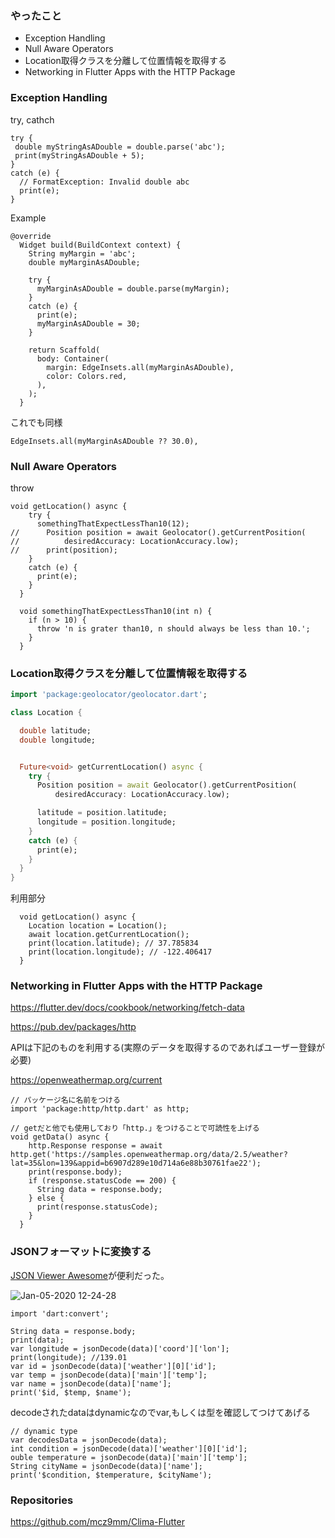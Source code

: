 ### やったこと

- Exception Handling
- Null Aware Operators
- Location取得クラスを分離して位置情報を取得する
- Networking in Flutter Apps with the HTTP Package


### Exception Handling

try, cathch

```
try {
 double myStringAsADouble = double.parse('abc');
 print(myStringAsADouble + 5);
}
catch (e) {
  // FormatException: Invalid double abc
  print(e);
}
```

Example
```
@override
  Widget build(BuildContext context) {
    String myMargin = 'abc';
    double myMarginAsADouble;

    try {
      myMarginAsADouble = double.parse(myMargin);
    }
    catch (e) {
      print(e);
      myMarginAsADouble = 30;
    }

    return Scaffold(
      body: Container(
        margin: EdgeInsets.all(myMarginAsADouble),
        color: Colors.red,
      ),
    );
  }
```

これでも同様
```
EdgeInsets.all(myMarginAsADouble ?? 30.0),
```


### Null Aware Operators

throw

```
void getLocation() async {
    try {
      somethingThatExpectLessThan10(12);
//      Position position = await Geolocator().getCurrentPosition(
//          desiredAccuracy: LocationAccuracy.low);
//      print(position);
    }
    catch (e) {
      print(e);
    }
  }

  void somethingThatExpectLessThan10(int n) {
    if (n > 10) {
      throw 'n is grater than10, n should always be less than 10.';
    }
  }
```

### Location取得クラスを分離して位置情報を取得する


``` Location.dart
import 'package:geolocator/geolocator.dart';

class Location {

  double latitude;
  double longitude;


  Future<void> getCurrentLocation() async {
    try {
      Position position = await Geolocator().getCurrentPosition(
          desiredAccuracy: LocationAccuracy.low);

      latitude = position.latitude;
      longitude = position.longitude;
    }
    catch (e) {
      print(e);
    }
  }
}
```

利用部分
```
  void getLocation() async {
    Location location = Location();
    await location.getCurrentLocation();
    print(location.latitude); // 37.785834
    print(location.longitude); // -122.406417
  }
```

### Networking in Flutter Apps with the HTTP Package
https://flutter.dev/docs/cookbook/networking/fetch-data

https://pub.dev/packages/http

APIは下記のものを利用する(実際のデータを取得するのであればユーザー登録が必要)

https://openweathermap.org/current
```
// パッケージ名に名前をつける
import 'package:http/http.dart' as http;

// getだと他でも使用しており「http.」をつけることで可読性を上げる
void getData() async {
    http.Response response = await http.get('https://samples.openweathermap.org/data/2.5/weather?lat=35&lon=139&appid=b6907d289e10d714a6e88b30761fae22');
    print(response.body);
    if (response.statusCode == 200) {
      String data = response.body;
    } else {
      print(response.statusCode);
    }
  }
```

### JSONフォーマットに変換する

[JSON Viewer Awesome](https://chrome.google.com/webstore/detail/json-viewer-awesome/iemadiahhbebdklepanmkjenfdebfpfe)が便利だった。

![Jan-05-2020 12-24-28](https://user-images.githubusercontent.com/11751495/71774735-57655200-2fb7-11ea-99cf-65c335352968.gif)

```
import 'dart:convert';

String data = response.body;
print(data);
var longitude = jsonDecode(data)['coord']['lon'];
print(longitude); //139.01
var id = jsonDecode(data)['weather'][0]['id'];
var temp = jsonDecode(data)['main']['temp'];
var name = jsonDecode(data)['name'];
print('$id, $temp, $name');
```

decodeされたdataはdynamicなのでvar,もしくは型を確認してつけてあげる
```
// dynamic type
var decodesData = jsonDecode(data);
int condition = jsonDecode(data)['weather'][0]['id'];
ouble temperature = jsonDecode(data)['main']['temp'];
String cityName = jsonDecode(data)['name'];
print('$condition, $temperature, $cityName');
```


### Repositories
https://github.com/mcz9mm/Clima-Flutter

